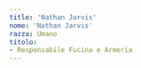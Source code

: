 ```yaml
---
title: 'Nathan Jarvis'
nome: 'Nathan Jarvis'
razza: Umano
titolo:
- Responsabile Fucina e Armeria
---
```

